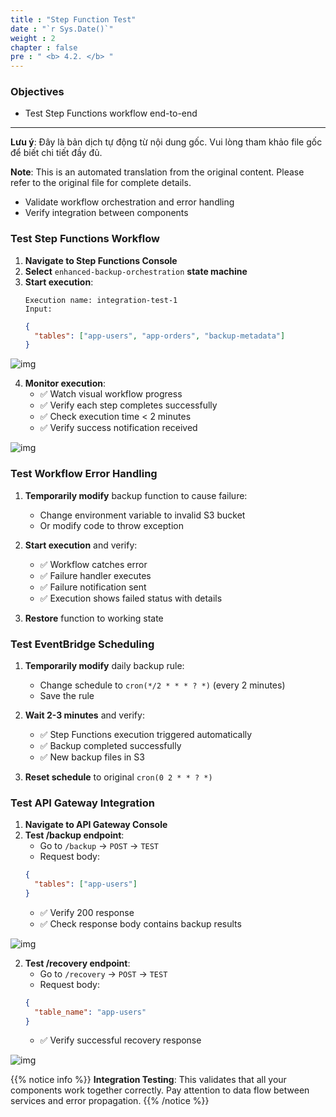 ```yaml
---
title : "Step Function Test"
date : "`r Sys.Date()`"
weight : 2
chapter : false
pre : " <b> 4.2. </b> "
---
```


### Objectives
- Test Step Functions workflow end-to-end

---

**Lưu ý**: Đây là bản dịch tự động từ nội dung gốc. Vui lòng tham khảo file gốc để biết chi tiết đầy đủ.

**Note**: This is an automated translation from the original content. Please refer to the original file for complete details.

- Validate workflow orchestration and error handling
- Verify integration between components

### Test Step Functions Workflow

1. **Navigate to Step Functions Console**
2. **Select** `enhanced-backup-orchestration` **state machine**
3. **Start execution**:
   ```
   Execution name: integration-test-1
   Input:
   ```
   ```json
   {
     "tables": ["app-users", "app-orders", "backup-metadata"]
   }
   ```

![img](/images/4.testing/TEST_stepexec.png)


4. **Monitor execution**:
   - ✅ Watch visual workflow progress
   - ✅ Verify each step completes successfully
   - ✅ Check execution time < 2 minutes
   - ✅ Verify success notification received
   
![img](/images/4.testing/TEST_stepok.png)

### Test Workflow Error Handling

1. **Temporarily modify** backup function to cause failure:
   - Change environment variable to invalid S3 bucket
   - Or modify code to throw exception

2. **Start execution** and verify:
   - ✅ Workflow catches error
   - ✅ Failure handler executes
   - ✅ Failure notification sent
   - ✅ Execution shows failed status with details

3. **Restore** function to working state

### Test EventBridge Scheduling

1. **Temporarily modify** daily backup rule:
   - Change schedule to `cron(*/2 * * * ? *)` (every 2 minutes)
   - Save the rule

2. **Wait 2-3 minutes** and verify:
   - ✅ Step Functions execution triggered automatically
   - ✅ Backup completed successfully
   - ✅ New backup files in S3

3. **Reset schedule** to original `cron(0 2 * * ? *)`

### Test API Gateway Integration

1. **Navigate to API Gateway Console**
2. **Test /backup endpoint**:
   - Go to `/backup` → `POST` → `TEST`
   - Request body:
   ```json
   {
     "tables": ["app-users"]
   }
   ```
   - ✅ Verify 200 response
   - ✅ Check response body contains backup results

![img](/images/4.testing/TEST_api.png)

2. **Test /recovery endpoint**:
   - Go to `/recovery` → `POST` → `TEST`
   - Request body:
   ```json
   {
     "table_name": "app-users"
   }
   ```
   - ✅ Verify successful recovery response

![img](/images/4.testing/TEST_apisucc.png)

{{% notice info %}}
**Integration Testing**: This validates that all your components work together correctly. Pay attention to data flow between services and error propagation.
{{% /notice %}}
